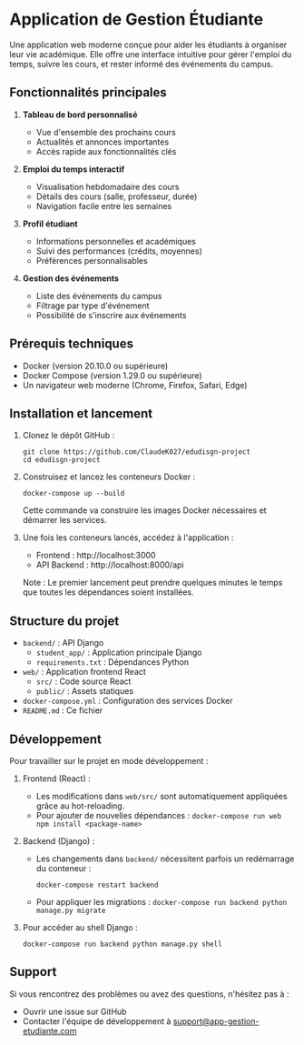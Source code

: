 # Application de Gestion Étudiante

Une application web moderne conçue pour aider les étudiants à organiser leur vie académique. Elle offre une interface intuitive pour gérer l'emploi du temps, suivre les cours, et rester informé des événements du campus.

## Fonctionnalités principales

1. **Tableau de bord personnalisé**
   - Vue d'ensemble des prochains cours
   - Actualités et annonces importantes
   - Accès rapide aux fonctionnalités clés

2. **Emploi du temps interactif**
   - Visualisation hebdomadaire des cours
   - Détails des cours (salle, professeur, durée)
   - Navigation facile entre les semaines

3. **Profil étudiant**
   - Informations personnelles et académiques
   - Suivi des performances (crédits, moyennes)
   - Préférences personnalisables

4. **Gestion des événements**
   - Liste des événements du campus
   - Filtrage par type d'événement
   - Possibilité de s'inscrire aux événements

## Prérequis techniques

- Docker (version 20.10.0 ou supérieure)
- Docker Compose (version 1.29.0 ou supérieure)
- Un navigateur web moderne (Chrome, Firefox, Safari, Edge)

## Installation et lancement

1. Clonez le dépôt GitHub :
   ```
   git clone https://github.com/ClaudeK027/edudisgn-project
   cd edudisgn-project
   ```

2. Construisez et lancez les conteneurs Docker :
   ```
   docker-compose up --build
   ```
   Cette commande va construire les images Docker nécessaires et démarrer les services.

3. Une fois les conteneurs lancés, accédez à l'application :
   - Frontend : http://localhost:3000
   - API Backend : http://localhost:8000/api

   Note : Le premier lancement peut prendre quelques minutes le temps que toutes les dépendances soient installées.

## Structure du projet

- `backend/` : API Django
  - `student_app/` : Application principale Django
  - `requirements.txt` : Dépendances Python
- `web/` : Application frontend React
  - `src/` : Code source React
  - `public/` : Assets statiques
- `docker-compose.yml` : Configuration des services Docker
- `README.md` : Ce fichier

## Développement

Pour travailler sur le projet en mode développement :

1. Frontend (React) :
   - Les modifications dans `web/src/` sont automatiquement appliquées grâce au hot-reloading.
   - Pour ajouter de nouvelles dépendances : `docker-compose run web npm install <package-name>`

2. Backend (Django) :
   - Les changements dans `backend/` nécessitent parfois un redémarrage du conteneur :
     ```
     docker-compose restart backend
     ```
   - Pour appliquer les migrations : `docker-compose run backend python manage.py migrate`

3. Pour accéder au shell Django :
   ```
   docker-compose run backend python manage.py shell
   ```


## Support

Si vous rencontrez des problèmes ou avez des questions, n'hésitez pas à :
- Ouvrir une issue sur GitHub
- Contacter l'équipe de développement à support@app-gestion-etudiante.com

